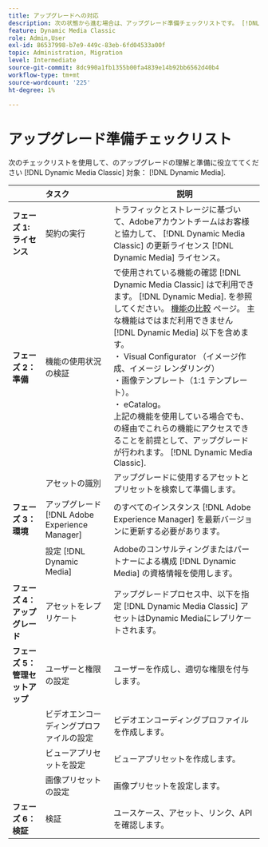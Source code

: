 ```yaml
---
title: アップグレードへの対応
description: 次の状態から進む場合は、アップグレード準備チェックリストです。 [!DNL Adobe Dynamic Media Classic] 対象： [!DNL Dynamic Media] 日付： [!DNL Adobe Experience Manager].
feature: Dynamic Media Classic
role: Admin,User
exl-id: 86537998-b7e9-449c-83eb-6fd04533a00f
topic: Administration, Migration
level: Intermediate
source-git-commit: 8dc990a1fb1355b00fa4839e14b92bb6562d40b4
workflow-type: tm+mt
source-wordcount: '225'
ht-degree: 1%

---
```


# アップグレード準備チェックリスト

次のチェックリストを使用して、のアップグレードの理解と準備に役立ててください [!DNL Dynamic Media Classic] 対象： [!DNL Dynamic Media].

|  | タスク | 説明 |
| :--- | :--- | --- |
| **フェーズ 1: ライセンス** | 契約の実行 | トラフィックとストレージに基づいて、Adobeアカウントチームはお客様と協力して、 [!DNL Dynamic Media Classic] の更新ライセンス [!DNL Dynamic Media] ライセンス。 |
| **フェーズ 2：準備** | 機能の使用状況の検証 | で使用されている機能の確認 [!DNL Dynamic Media Classic] はで利用できます。 [!DNL Dynamic Media]. を参照してください。 [機能の比較](/help/using/upgrade-feature-comparison.md) ページ。 主な機能はではまだ利用できません [!DNL Dynamic Media] 以下を含めます。<br>・ Visual Configurator （イメージ作成、イメージ レンダリング）<br>・画像テンプレート（1:1 テンプレート）。<br>・ eCatalog。<br>上記の機能を使用している場合でも、の経由でこれらの機能にアクセスできることを前提として、アップグレードが行われます。 [!DNL Dynamic Media Classic]. |
|   | アセットの識別 | アップグレードに使用するアセットとプリセットを検索して準備します。 |
| **フェーズ 3：環境** | アップグレード [!DNL Adobe Experience Manager] | のすべてのインスタンス [!DNL Adobe Experience Manager] を最新バージョンに更新する必要があります。 |
|   | 設定 [!DNL Dynamic Media] | Adobeのコンサルティングまたはパートナーによる構成 [!DNL Dynamic Media] の資格情報を使用します。 |
| **フェーズ 4：アップグレード** | アセットをレプリケート | アップグレードプロセス中、以下を指定 [!DNL Dynamic Media Classic] アセットはDynamic Mediaにレプリケートされます。 |
| **フェーズ 5：管理セットアップ** | ユーザーと権限の設定 | ユーザーを作成し、適切な権限を付与します。 |
|   | ビデオエンコーディングプロファイルの設定 | ビデオエンコーディングプロファイルを作成します。 |
|   | ビューアプリセットを設定 | ビューアプリセットを作成します。 |
|   | 画像プリセットの設定 | 画像プリセットを設定します。 |
| **フェーズ 6：検証** | 検証 | ユースケース、アセット、リンク、API を確認します。 |
